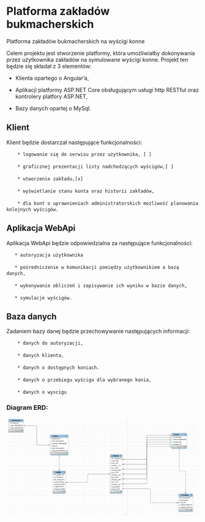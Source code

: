 # Platforma zakładów bukmacherskich
Platforma zakładów bukmacherskich na wyścigi konne

Celem projektu jest stworzenie platformy, która umożliwiałby dokonywania przez użytkownika zakładów na symulowane wyścigi konne. Projekt ten będzie się składał z 3 elementów:

* Klienta opartego o Angular’a,

* Aplikacji platformy ASP.NET Core obsługującym usługi http RESTful oraz kontrolery platfory ASP.NET,

* Bazy danych opartej o MySql.

## Klient

Klient będzie dostarczał następujące funkcjonalności:

        * logowanie się do serwisu przez użytkownika, [ ]

        * graficznej prezentacji listy nadchodzących wyścigów,[ ]
        
        * utworzenie zakładu,[x]

        * wyświetlanie stanu konta oraz historii zakładów,

        * dla kont o uprawnieniach administratorskich możliwość planowania kolejnych wyścigów.


## Aplikacja WebApi

Aplikacja WebApi będzie odpowiedzialna za następujące funkcjonalności:

       * autoryzacja użytkownika

       * pośredniczenie w komunikacji pomiędzy użytkownikiem a bazą danych,

       * wykonywanie obliczeń i zapisywanie ich wyniku w bazie danych,

       * symulacje wyścigów.

## Baza danych

Zadaniem bazy danej będzie przechowywanie następujących informacji:

        * danych do autoryzacji,

        * danych klienta,

        * danych o dostępnych koniach.

        * danych o przebiegu wyścigu dla wybranego konia,

        * danych o wyscigu

### Diagram ERD:

![Diagram ERD](https://raw.githubusercontent.com/gilotyna1808/TIU_Projekt/main/Diagram_ERD.png)
